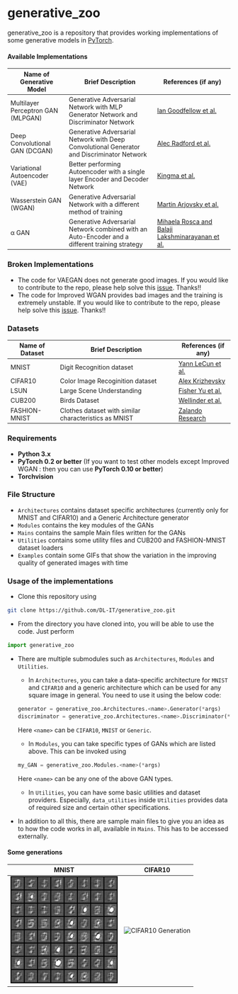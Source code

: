 # generative_zoo

generative_zoo is a repository that provides working implementations of some generative models in [PyTorch](https://pytorch.org). 

#### Available Implementations

| Name of Generative Model | Brief Description | References (if any) |
| ------------------------ | ----------------- | ------------------- |
| Multilayer Perceptron GAN (MLPGAN) | Generative Adversarial Network with MLP Generator Network and Discriminator Network | [Ian Goodfellow et al.](https://arxiv.org/abs/1406.2661) |
| Deep Convolutional GAN (DCGAN) | Generative Adversarial Network with Deep Convolutional Generator and Discriminator Network | [Alec Radford et al.](https://arxiv.org/abs/1511.06434) |
| Variational Autoencoder (VAE) | Better performing Autoencoder with a single layer Encoder and Decoder Network | [Kingma et al.](https://arxiv.org/abs/1312.6114) |
| Wasserstein GAN (WGAN) | Generative Adversarial Network with a different method of training | [Martin Arjovsky et al.](https://arxiv.org/abs/1701.07875) |
| &#945; GAN | Generative Adversarial Network combined with an Auto-Encoder and a different training strategy | [Mihaela Rosca and Balaji Lakshminarayanan et al.](https://arxiv.org/abs/1706.04987) |

### Broken Implementations

+ The code for VAEGAN does not generate good images. If you would like to contribute to the repo, please help solve this [issue](https://github.com/DL-IT/generative_zoo/issues/1). Thanks!!
+ The code for Improved WGAN provides bad images and the training is extremely unstable. If you would like to contribute to the repo, please help solve this [issue](https://github.com/DL-IT/generative_zoo/issues/4). Thanks!!

### Datasets

| Name of Dataset | Brief Description | References (if any) |
| --------------- | ----------------- | ------------------- |
| MNIST | Digit Recognition dataset | [Yann LeCun et al.](http://yann.lecun.com/exdb/mnist/) |
| CIFAR10 | Color Image Recoginition dataset | [Alex Krizhevsky](https://www.cs.toronto.edu/~kriz/learning-features-2009-TR.pdf) |
| LSUN | Large Scene Understanding | [Fisher Yu et al.](http://lsun.cs.princeton.edu/) |
| CUB200 | Birds Dataset | [Wellinder et al.](https://http://www.vision.caltech.edu/visipedia/CUB-200.html) |
| FASHION-MNIST | Clothes dataset with similar characteristics as MNIST | [Zalando Research](https://github.com/zalandoresearch/fashion-mnist) 

### Requirements

+ **Python 3.x**
+ **PyTorch 0.2 or better** (If you want to test other models except Improved WGAN : then you can use **PyTorch 0.10 or better**)
+ **Torchvision**

### File Structure

+ `Architectures` contains dataset specific architectures (currently only for MNIST and CIFAR10) and a Generic Architecture generator
+ `Modules` contains the key modules of the GANs
+ `Mains` contains the sample Main files written for the GANs
+ `Utilities` contains some utility files and CUB200 and FASHION-MNIST dataset loaders
+ `Examples` contain some GIFs that show the variation in the improving quality of generated images with time

### Usage of the implementations

+ Clone this repository using
```bash
git clone https://github.com/DL-IT/generative_zoo.git
```

+ From the directory you have cloned into, you will be able to use the code. Just perform
```python
import generative_zoo
```

+ There are multiple submodules such as `Architectures`, `Modules` and `Utilities`. 
    + In `Architectures`, you can take a data-specific architecture for `MNIST` and `CIFAR10` and a generic architecture which can be used for any square image in general. You need to use it using the below code:
    ```python
    generator = generative_zoo.Architectures.<name>.Generator(*args)
    discriminator = generative_zoo.Architectures.<name>.Discriminator(*args)
    ```

    Here `<name>` can be `CIFAR10`, `MNIST` or `Generic`.

    + In `Modules`, you can take specific types of GANs which are listed above. This can be invoked using 
    ```python
    my_GAN = generative_zoo.Modules.<name>(*args)
    ```
    Here `<name>` can be any one of the above GAN types.

    + In `Utilities`, you can have some basic utilities and dataset providers. Especially, `data_utilities` inside `Utilities` provides data of required size and certain other specifications.

+ In addition to all this, there are sample main files to give you an idea as to how the code works in all, available in `Mains`. This has to be accessed externally.

#### Some generations
| MNIST | CIFAR10 |
|-------|---------|
|![MNIST Generation](generated_gifs/MNIST-DCGAN.gif)|![CIFAR10 Generation](generated_gifs/CIFAR10-conv-DCGAN.gif)|

